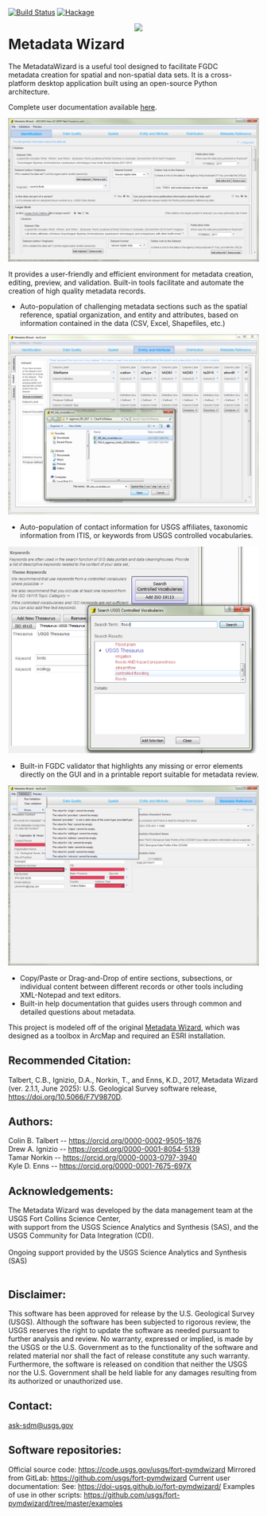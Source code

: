 [![Build Status](https://travis-ci.org/talbertc-usgs/fort-pymdwizard.svg?branch=master)](https://travis-ci.org/talbertc-usgs/fort-pymdwizard)
[![Hackage](https://coveralls.io/repos/github/talbertc-usgs/fort-pymdwizard/badge.svg?branch=master)](https://coveralls.io/github/talbertc-usgs/fort-pymdwizard?branch=master)

<img width="250" align="right" src="https://upload.wikimedia.org/wikipedia/commons/thumb/1/1c/USGS_logo_green.svg/500px-USGS_logo_green.svg.png"/>



Metadata Wizard
===========================================================================================

The MetadataWizard is a useful tool designed to facilitate FGDC  
metadata creation for spatial and non-spatial data sets.  It is a cross-platform desktop application
built using an open-source Python architecture.  

Complete user documentation available [here](https://doi-usgs.github.io/fort-pymdwizard).

![Alt text](docs/img/screenshot.png?raw=true "Screen shot")

It provides a user-friendly and efficient environment for metadata creation, 
editing, preview, and validation.  Built-in tools facilitate and automate the creation of high quality 
metadata records.


* Auto-population of challenging metadata sections such as the spatial reference, 
spatial organization, and entity and attributes, based on information contained in
the data (CSV, Excel, Shapefiles, etc.)<br>

 ![Alt text](./docs/img/EA_screenshot.png?raw=true "Screen shot") 

* Auto-population of contact information for USGS affiliates, 
taxonomic information from ITIS, or keywords from USGS controlled vocabularies.<br>

 ![Alt text](docs/img/keywords_screenshot.png?raw=true "Screen shot") 
* Built-in FGDC validator that highlights any missing or error elements directly on the GUI and in a printable report suitable for metadata review.<br>

 ![Alt text](docs/img/error_screenshot.png?raw=true "Screen shot") 

* Copy/Paste or Drag-and-Drop of entire sections, subsections, or individual content
between different records or other tools including XML-Notepad and text editors.
* Built-in help documentation that guides users through common and detailed questions about metadata.


This project is modeled off of the original [Metadata Wizard](https://github.com/dignizio-usgs/MDWizard_Source), which was designed as a toolbox in ArcMap and required an ESRI installation.

Recommended Citation:
----------------

Talbert, C.B., Ignizio, D.A., Norkin, T., and Enns, K.D., 2017, Metadata Wizard (ver. 2.1.1, June 2025): U.S. Geological Survey software release, https://doi.org/10.5066/F7V9870D.

Authors:
----------------

Colin B. Talbert -- https://orcid.org/0000-0002-9505-1876<br>
Drew A. Ignizio -- https://orcid.org/0000-0001-8054-5139<br>
Tamar Norkin -- https://orcid.org/0000-0003-0797-3940<br>
Kyle D. Enns -- https://orcid.org/0000-0001-7675-697X

Acknowledgements:
----------------
The Metadata Wizard was developed by the data management team at the USGS Fort Collins Science Center,<br>
with support from the USGS Science Analytics and Synthesis (SAS), 
and the USGS Community for Data Integration (CDI).<br><br>
Ongoing support provided by the USGS Science Analytics and Synthesis (SAS)<br><br>

Disclaimer:
-----------

This software has been approved for release by the U.S. Geological Survey (USGS). 
Although the software has been subjected to rigorous review, the USGS reserves 
the right to update the software as needed pursuant to further analysis and 
review. No warranty, expressed or implied, is made by the USGS or the 
U.S. Government as to the functionality of the software and related material 
nor shall the fact of release constitute any such warranty. Furthermore, the 
software is released on condition that neither the USGS nor the U.S. Government 
shall be held liable for any damages resulting from its authorized 
or unauthorized use.

Contact:
-----------
ask-sdm@usgs.gov

Software repositories:
-----------
Official source code:
  https://code.usgs.gov/usgs/fort-pymdwizard
Mirrored from GitLab:
    https://github.com/usgs/fort-pymdwizard
Current user documentation:
    See: https://doi-usgs.github.io/fort-pymdwizard/
Examples of use in other scripts:
    https://github.com/usgs/fort-pymdwizard/tree/master/examples

